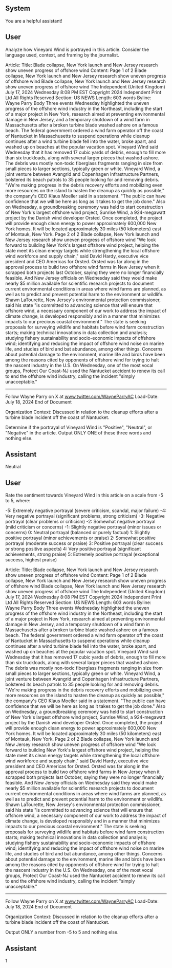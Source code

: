 ## System

You are a helpful assistant!

## User


Analyze how Vineyard Wind is portrayed in this article. Consider the language used, context, and framing by the journalist.

Article:
Title: Blade collapse, New York launch and New Jersey research show uneven progress of offshore wind
Content: Page 1 of 2
Blade collapse, New York launch and New Jersey research show uneven progress of offshore wind
Blade collapse, New York launch and New Jersey research show uneven 
progress of offshore wind
The Independent (United Kingdom)
July 17, 2024 Wednesday 8:08 PM EST
Copyright 2024 Independent Print Ltd  All Rights Reserved
Section: US NEWS
Length: 603 words
Byline: Wayne Parry
Body
 Three events Wednesday highlighted the uneven progress of the offshore wind industry in the Northeast, including 
the start of a major project in New York, research aimed at preventing environmental damage in New Jersey, and a 
temporary shutdown of a wind farm in Massachusetts after a broken turbine blade washed ashore on a famous 
beach.
The federal government ordered a wind farm operator off the coast of Nantucket in Massachusetts to suspend 
operations while cleanup continues after a wind turbine blade fell into the water, broke apart, and washed up on 
beaches at the popular vacation spot.
Vineyard Wind said Wednesday that it has removed 17 cubic yards of debris, enough to fill more than six 
truckloads, along with several larger pieces that washed ashore. The debris was mostly non-toxic fiberglass 
fragments ranging in size from small pieces to larger sections, typically green or white.
Vineyard Wind, a joint venture between Avangrid and Copenhagen Infrastructure Partners, bolstered its beach 
patrols to 35 people looking for and removing debris.
"We're making progress in the debris recovery efforts and mobilizing even more resources on the island to hasten 
the cleanup as quickly as possible," the company's CEO Klaus Moeller said in a statement. "The public can have 
confidence that we will be here as long as it takes to get the job done."
Also on Wednesday, a groundbreaking ceremony was held to start construction of New York's largest offshore wind 
project, Sunrise Wind, a 924-megawatt project by the Danish wind developer Orsted. Once completed, the project 
will provide enough clean energy to power approximately 600,000 New York homes.
It will be located approximately 30 miles (50 kilometers) east of Montauk, New York.
Page 2 of 2
Blade collapse, New York launch and New Jersey research show uneven progress of offshore wind
"We look forward to building New York's largest offshore wind project, helping the state meet its clean energy 
targets while strengthening the local offshore wind workforce and supply chain," said David Hardy, executive vice 
president and CEO Americas for Orsted.
Orsted was far along in the approval process to build two offshore wind farms in New Jersey when it scrapped both 
projects last October, saying they were no longer financially feasible.
And New Jersey officials on Wednesday said they would make nearly $5 million available for scientific research 
projects to document current environmental conditions in areas where wind farms are planned, as well as to predict 
and prevent potential harm to the environment or wildlife.
Shawn LaTourette, New Jersey's environmental protection commissioner, said his state "is committed to advancing 
science that will ensure that offshore wind, a necessary component of our work to address the impact of climate 
change, is developed responsibly and in a manner that minimizes impacts to our precious coastal environment."
The state is seeking proposals for surveying wildlife and habitats before wind farm construction starts; making 
technical innovations in data collection and analysis; studying fishery sustainability and socio-economic impacts of 
offshore wind; identifying and reducing the impact of offshore wind noise on marine life, and studies of bird and bat 
abundance, among other things.
Concerns about potential damage to the environment, marine life and birds have been among the reasons cited by 
opponents of offshore wind for trying to halt the nascent industry in the U.S. On Wednesday, one of the most vocal 
groups, Protect Our Coast-NJ used the Nantucket accident to renew its call to end the offshore wind industry, 
calling the incident "simply unacceptable."
___
Follow Wayne Parry on X at www.twitter.com/WayneParryAC 
Load-Date: July 18, 2024
End of Document

Organization Context: Discussed in relation to the cleanup efforts after a turbine blade incident off the coast of Nantucket.

Determine if the portrayal of Vineyard Wind is "Positive", "Neutral", or "Negative" in the article.
Output ONLY ONE of these three words and nothing else.


## Assistant

Neutral

## User


Rate the sentiment towards Vineyard Wind in this article on a scale from -5 to 5, where:

-5: Extremely negative portrayal (severe criticism, scandal, major failure)
-4: Very negative portrayal (significant problems, strong criticism)
-3: Negative portrayal (clear problems or criticism)
-2: Somewhat negative portrayal (mild criticism or concerns)
-1: Slightly negative portrayal (minor issues or concerns)
0: Neutral portrayal (balanced or purely factual)
1: Slightly positive portrayal (minor achievements or praise)
2: Somewhat positive portrayal (moderate success or praise)
3: Positive portrayal (clear success or strong positive aspects)
4: Very positive portrayal (significant achievements, strong praise)
5: Extremely positive portrayal (exceptional success, highest praise)

Article:
Title: Blade collapse, New York launch and New Jersey research show uneven progress of offshore wind
Content: Page 1 of 2
Blade collapse, New York launch and New Jersey research show uneven progress of offshore wind
Blade collapse, New York launch and New Jersey research show uneven 
progress of offshore wind
The Independent (United Kingdom)
July 17, 2024 Wednesday 8:08 PM EST
Copyright 2024 Independent Print Ltd  All Rights Reserved
Section: US NEWS
Length: 603 words
Byline: Wayne Parry
Body
 Three events Wednesday highlighted the uneven progress of the offshore wind industry in the Northeast, including 
the start of a major project in New York, research aimed at preventing environmental damage in New Jersey, and a 
temporary shutdown of a wind farm in Massachusetts after a broken turbine blade washed ashore on a famous 
beach.
The federal government ordered a wind farm operator off the coast of Nantucket in Massachusetts to suspend 
operations while cleanup continues after a wind turbine blade fell into the water, broke apart, and washed up on 
beaches at the popular vacation spot.
Vineyard Wind said Wednesday that it has removed 17 cubic yards of debris, enough to fill more than six 
truckloads, along with several larger pieces that washed ashore. The debris was mostly non-toxic fiberglass 
fragments ranging in size from small pieces to larger sections, typically green or white.
Vineyard Wind, a joint venture between Avangrid and Copenhagen Infrastructure Partners, bolstered its beach 
patrols to 35 people looking for and removing debris.
"We're making progress in the debris recovery efforts and mobilizing even more resources on the island to hasten 
the cleanup as quickly as possible," the company's CEO Klaus Moeller said in a statement. "The public can have 
confidence that we will be here as long as it takes to get the job done."
Also on Wednesday, a groundbreaking ceremony was held to start construction of New York's largest offshore wind 
project, Sunrise Wind, a 924-megawatt project by the Danish wind developer Orsted. Once completed, the project 
will provide enough clean energy to power approximately 600,000 New York homes.
It will be located approximately 30 miles (50 kilometers) east of Montauk, New York.
Page 2 of 2
Blade collapse, New York launch and New Jersey research show uneven progress of offshore wind
"We look forward to building New York's largest offshore wind project, helping the state meet its clean energy 
targets while strengthening the local offshore wind workforce and supply chain," said David Hardy, executive vice 
president and CEO Americas for Orsted.
Orsted was far along in the approval process to build two offshore wind farms in New Jersey when it scrapped both 
projects last October, saying they were no longer financially feasible.
And New Jersey officials on Wednesday said they would make nearly $5 million available for scientific research 
projects to document current environmental conditions in areas where wind farms are planned, as well as to predict 
and prevent potential harm to the environment or wildlife.
Shawn LaTourette, New Jersey's environmental protection commissioner, said his state "is committed to advancing 
science that will ensure that offshore wind, a necessary component of our work to address the impact of climate 
change, is developed responsibly and in a manner that minimizes impacts to our precious coastal environment."
The state is seeking proposals for surveying wildlife and habitats before wind farm construction starts; making 
technical innovations in data collection and analysis; studying fishery sustainability and socio-economic impacts of 
offshore wind; identifying and reducing the impact of offshore wind noise on marine life, and studies of bird and bat 
abundance, among other things.
Concerns about potential damage to the environment, marine life and birds have been among the reasons cited by 
opponents of offshore wind for trying to halt the nascent industry in the U.S. On Wednesday, one of the most vocal 
groups, Protect Our Coast-NJ used the Nantucket accident to renew its call to end the offshore wind industry, 
calling the incident "simply unacceptable."
___
Follow Wayne Parry on X at www.twitter.com/WayneParryAC 
Load-Date: July 18, 2024
End of Document

Organization Context: Discussed in relation to the cleanup efforts after a turbine blade incident off the coast of Nantucket.

Output ONLY a number from -5 to 5 and nothing else.


## Assistant

1

